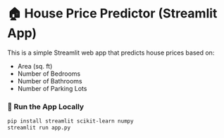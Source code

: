 # 🏠 House Price Predictor (Streamlit App)

This is a simple Streamlit web app that predicts house prices based on:

- Area (sq. ft)
- Number of Bedrooms
- Number of Bathrooms
- Number of Parking Lots

### 🚀 Run the App Locally

```bash
pip install streamlit scikit-learn numpy
streamlit run app.py
